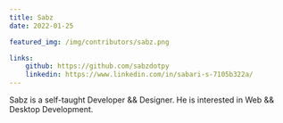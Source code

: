 ```yaml
---
title: Sabz
date: 2022-01-25

featured_img: /img/contributors/sabz.png

links:
    github: https://github.com/sabzdotpy
    linkedin: https://www.linkedin.com/in/sabari-s-7105b322a/
---
```


Sabz is a self-taught Developer && Designer. He is interested in Web && Desktop Development.
